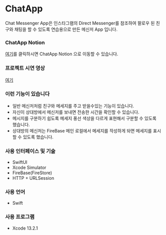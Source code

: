 # ChatApp
Chat Messenger App은 인스타그램의 Direct Messenger를 참조하여 팔로우 된 친구와 채팅을 할 수 있도록 연습용으로 만든 메신저 App 입니다.

### ChatApp Notion 
[여기](https://www.notion.so/Messenger-App-a0bef1454e304a0a80e49c71c2c1b9e7?pvs=4)를 클릭하시면 ChatApp Notion 으로 이동할 수 있습니다. 

### 프로젝트 시연 영상
[여기](https://youtu.be/cG7c6JwBkWA)

### 이런 기능이 있습니다
- 일반 메신저처럼 친구와 메세지를 주고 받을수있는 기능이 있습니다.
- 자신이 상대방에서 메신저를 보내면 전송한 시간을 확인할 수 있습니다.
- 메시지를 구분하기 쉽도록 메세지 풍선 색상을 다르게 표현해서 구분할 수 있도록 했습니다. 
- 상대방의 메신저는 FireBase 메인 로컬에서 메세지를 작성하게 돠면 메세지를 표시할 수 있도록 했습니다.

### 사용 인터페이스 및 기술
- SwiftUI
- Xcode Simulator
- FireBase(FireStore)
- HTTP + URLSession

### 사용 언어
- Swift

### 사용 프로그램
- Xcode 13.2.1

